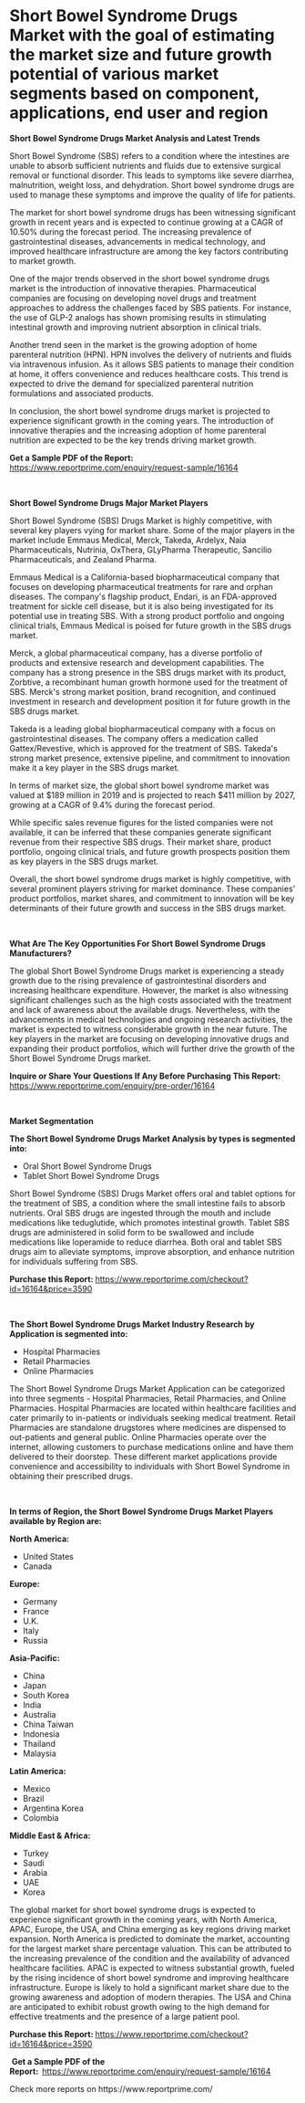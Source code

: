 <p><h1>Short Bowel Syndrome Drugs Market with the goal of estimating the market size and future growth potential of various market segments based on component, applications, end user and region</h1></p><p><strong>Short Bowel Syndrome Drugs Market Analysis and Latest Trends</strong></p>
<p><p>Short Bowel Syndrome (SBS) refers to a condition where the intestines are unable to absorb sufficient nutrients and fluids due to extensive surgical removal or functional disorder. This leads to symptoms like severe diarrhea, malnutrition, weight loss, and dehydration. Short bowel syndrome drugs are used to manage these symptoms and improve the quality of life for patients.</p><p>The market for short bowel syndrome drugs has been witnessing significant growth in recent years and is expected to continue growing at a CAGR of 10.50% during the forecast period. The increasing prevalence of gastrointestinal diseases, advancements in medical technology, and improved healthcare infrastructure are among the key factors contributing to market growth.</p><p>One of the major trends observed in the short bowel syndrome drugs market is the introduction of innovative therapies. Pharmaceutical companies are focusing on developing novel drugs and treatment approaches to address the challenges faced by SBS patients. For instance, the use of GLP-2 analogs has shown promising results in stimulating intestinal growth and improving nutrient absorption in clinical trials.</p><p>Another trend seen in the market is the growing adoption of home parenteral nutrition (HPN). HPN involves the delivery of nutrients and fluids via intravenous infusion. As it allows SBS patients to manage their condition at home, it offers convenience and reduces healthcare costs. This trend is expected to drive the demand for specialized parenteral nutrition formulations and associated products.</p><p>In conclusion, the short bowel syndrome drugs market is projected to experience significant growth in the coming years. The introduction of innovative therapies and the increasing adoption of home parenteral nutrition are expected to be the key trends driving market growth.</p></p>
<p><strong>Get a Sample PDF of the Report:&nbsp;</strong> <a href="https://www.reportprime.com/enquiry/request-sample/16164">https://www.reportprime.com/enquiry/request-sample/16164</a></p>
<p>&nbsp;</p>
<p><strong>Short Bowel Syndrome Drugs Major Market Players</strong></p>
<p><p>Short Bowel Syndrome (SBS) Drugs Market is highly competitive, with several key players vying for market share. Some of the major players in the market include Emmaus Medical, Merck, Takeda, Ardelyx, Naia Pharmaceuticals, Nutrinia, OxThera, GLyPharma Therapeutic, Sancilio Pharmaceuticals, and Zealand Pharma. </p><p>Emmaus Medical is a California-based biopharmaceutical company that focuses on developing pharmaceutical treatments for rare and orphan diseases. The company's flagship product, Endari, is an FDA-approved treatment for sickle cell disease, but it is also being investigated for its potential use in treating SBS. With a strong product portfolio and ongoing clinical trials, Emmaus Medical is poised for future growth in the SBS drugs market.</p><p>Merck, a global pharmaceutical company, has a diverse portfolio of products and extensive research and development capabilities. The company has a strong presence in the SBS drugs market with its product, Zorbtive, a recombinant human growth hormone used for the treatment of SBS. Merck's strong market position, brand recognition, and continued investment in research and development position it for future growth in the SBS drugs market.</p><p>Takeda is a leading global biopharmaceutical company with a focus on gastrointestinal diseases. The company offers a medication called Gattex/Revestive, which is approved for the treatment of SBS. Takeda's strong market presence, extensive pipeline, and commitment to innovation make it a key player in the SBS drugs market.</p><p>In terms of market size, the global short bowel syndrome market was valued at $189 million in 2019 and is projected to reach $411 million by 2027, growing at a CAGR of 9.4% during the forecast period.</p><p>While specific sales revenue figures for the listed companies were not available, it can be inferred that these companies generate significant revenue from their respective SBS drugs. Their market share, product portfolio, ongoing clinical trials, and future growth prospects position them as key players in the SBS drugs market.</p><p>Overall, the short bowel syndrome drugs market is highly competitive, with several prominent players striving for market dominance. These companies' product portfolios, market shares, and commitment to innovation will be key determinants of their future growth and success in the SBS drugs market.</p></p>
<p>&nbsp;</p>
<p><strong>What Are The Key Opportunities For Short Bowel Syndrome Drugs Manufacturers?</strong></p>
<p><p>The global Short Bowel Syndrome Drugs market is experiencing a steady growth due to the rising prevalence of gastrointestinal disorders and increasing healthcare expenditure. However, the market is also witnessing significant challenges such as the high costs associated with the treatment and lack of awareness about the available drugs. Nevertheless, with the advancements in medical technologies and ongoing research activities, the market is expected to witness considerable growth in the near future. The key players in the market are focusing on developing innovative drugs and expanding their product portfolios, which will further drive the growth of the Short Bowel Syndrome Drugs market.</p></p>
<p><strong>Inquire or Share Your Questions If Any Before Purchasing This Report:</strong> <a href="https://www.reportprime.com/enquiry/pre-order/16164">https://www.reportprime.com/enquiry/pre-order/16164</a></p>
<p>&nbsp;</p>
<p><strong>Market Segmentation</strong></p>
<p><strong>The Short Bowel Syndrome Drugs Market Analysis by types is segmented into:</strong></p>
<p><ul><li>Oral Short Bowel Syndrome Drugs</li><li>Tablet Short Bowel Syndrome Drugs</li></ul></p>
<p><p>Short Bowel Syndrome (SBS) Drugs Market offers oral and tablet options for the treatment of SBS, a condition where the small intestine fails to absorb nutrients. Oral SBS drugs are ingested through the mouth and include medications like teduglutide, which promotes intestinal growth. Tablet SBS drugs are administered in solid form to be swallowed and include medications like loperamide to reduce diarrhea. Both oral and tablet SBS drugs aim to alleviate symptoms, improve absorption, and enhance nutrition for individuals suffering from SBS.</p></p>
<p><strong>Purchase this Report:&nbsp;</strong><a href="https://www.reportprime.com/checkout?id=16164&price=3590">https://www.reportprime.com/checkout?id=16164&price=3590</a></p>
<p>&nbsp;</p>
<p><strong>The Short Bowel Syndrome Drugs Market Industry Research by Application is segmented into:</strong></p>
<p><ul><li>Hospital Pharmacies</li><li>Retail Pharmacies</li><li>Online Pharmacies</li></ul></p>
<p><p>The Short Bowel Syndrome Drugs Market Application can be categorized into three segments - Hospital Pharmacies, Retail Pharmacies, and Online Pharmacies. Hospital Pharmacies are located within healthcare facilities and cater primarily to in-patients or individuals seeking medical treatment. Retail Pharmacies are standalone drugstores where medicines are dispensed to out-patients and general public. Online Pharmacies operate over the internet, allowing customers to purchase medications online and have them delivered to their doorstep. These different market applications provide convenience and accessibility to individuals with Short Bowel Syndrome in obtaining their prescribed drugs.</p></p>
<p>&nbsp;</p>
<p><strong>In terms of Region, the Short Bowel Syndrome Drugs Market Players available by Region are:</strong></p>
<p>
    <p> <strong> North America: </strong>
        <ul>
            <li>United States</li>
            <li>Canada</li>
        </ul>
        </p> 
    <p> <strong> Europe: </strong>
        <ul>
            <li>Germany</li>
            <li>France</li>
            <li>U.K.</li>
            <li>Italy</li>
            <li>Russia</li>
        </ul>
        </p> 
    <p> <strong> Asia-Pacific: </strong>
        <ul>
            <li>China</li>
            <li>Japan</li>
            <li>South Korea</li>
            <li>India</li>
            <li>Australia</li>
            <li>China Taiwan</li>
            <li>Indonesia</li>
            <li>Thailand</li>
            <li>Malaysia</li>
        </ul>
        </p> 
    <p> <strong> Latin America: </strong>
        <ul>
            <li>Mexico</li>
            <li>Brazil</li>
            <li>Argentina Korea</li>
            <li>Colombia</li>
        </ul>
        </p> 
    <p> <strong> Middle East & Africa: </strong>
        <ul>
            <li>Turkey</li>
            <li>Saudi</li>
            <li>Arabia</li>
            <li>UAE</li>
            <li>Korea</li>
        </ul>
    </p>
    </p>
<p><p>The global market for short bowel syndrome drugs is expected to experience significant growth in the coming years, with North America, APAC, Europe, the USA, and China emerging as key regions driving market expansion. North America is predicted to dominate the market, accounting for the largest market share percentage valuation. This can be attributed to the increasing prevalence of the condition and the availability of advanced healthcare facilities. APAC is expected to witness substantial growth, fueled by the rising incidence of short bowel syndrome and improving healthcare infrastructure. Europe is likely to hold a significant market share due to the growing awareness and adoption of modern therapies. The USA and China are anticipated to exhibit robust growth owing to the high demand for effective treatments and the presence of a large patient pool.</p></p>
<p><strong>Purchase this Report: </strong><a href="https://www.reportprime.com/checkout?id=16164&price=3590">https://www.reportprime.com/checkout?id=16164&price=3590</a></p>
<p>&nbsp;<strong>Get a Sample PDF of the Report:&nbsp;&nbsp;</strong><a href="https://www.reportprime.com/enquiry/request-sample/16164">https://www.reportprime.com/enquiry/request-sample/16164</a></p>
<p><strong></strong></p>
<p>Check more reports on https://www.reportprime.com/</p>